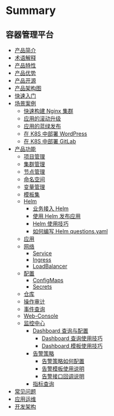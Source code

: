 # Summary

## 容器管理平台
* [产品简介](产品白皮书/Introduction/README.md)
* [术语解释](产品白皮书/Concepts/Concepts_Terminology.md)
* [产品特性](产品白皮书/Function/features.md)
* [产品优势](产品白皮书/Function/superiority.md)
* [产品开源](产品白皮书/Function/opensource.md)
* [产品架构图](产品白皮书/ProductArchitecture/Architecture.md)
* [快速入门](产品白皮书/QuickStart/QuickStart.md)
* [场景案例]()
    * [快速构建 Nginx 集群](产品白皮书/Scenes/Bcs_deploy_nginx_cluster.md)
    * [应用的滚动升级](产品白皮书/Scenes/Bcs_app_Rolling_Update_Deployment.md)
    * [应用的蓝绿发布](产品白皮书/Scenes/Bcs_blue_green_deployment.md)
    * [在 K8S 中部署 WordPress](产品白皮书/Scenes/Deploy_wordpress.md)
    * [在 K8S 中部署 GitLab](产品白皮书/Scenes/Deploy_gitlab_ce.md)
* [产品功能]()
    * [项目管理](产品白皮书/Function/project_management.md)
    * [集群管理](产品白皮书/Function/cluster_management.md)
    * [节点管理](产品白皮书/Function/node_management.md)
    * [命名空间](产品白皮书/Function/namespace.md)
    * [变量管理](产品白皮书/Function/variable_management.md)
    * [模板集](产品白皮书/Function/templatesets.md)
    * [Helm]()
        * [业务接入 Helm](产品白皮书/Function/helm/ServiceAccess.md)
        * [使用 Helm 发布应用](产品白皮书/Function/helm/Release.md)
        * [Helm 使用技巧](产品白皮书/Function/helm/Skills.md)
        * [如何编写 Helm questions.yaml](产品白皮书/Function/helm/WriteQuestionsYaml.md)
    * [应用](产品白皮书/Function/k8s/Application.md)
    * [网络]()
        * [Service](产品白皮书/Function/k8s/network/Service.md)
        * [Ingress](产品白皮书/Function/k8s/network/Ingress.md)
        * [LoadBalancer](产品白皮书/Function/k8s/network/LoadBalancer.md)
    * [配置]()
        * [ConfigMaps](产品白皮书/Function/k8s/configuration/ConfigMap.md)
        * [Secrets](产品白皮书/Function/k8s/configuration/Secret.md)
    * [仓库](产品白皮书/Function/image_repo.md)
    * [操作审计](产品白皮书/Function/operation_audit.md)
    * [事件查询](产品白皮书/Function/event_query.md)
    * [Web-Console](产品白皮书/Function/web_console/Description.md)
    * [监控中心]()
        * [Dashboard 查询与配置]()
            * [Dashboard 查询使用技巧](产品白皮书/monitor/Dashboard/DashboardSearch.md)
            * [Dashboard 模板使用技巧](产品白皮书/monitor/Dashboard/DashboardTemplate.md)
        * [告警策略]()
            * [告警策略如何配置](产品白皮书/monitor/AlertingRules/alerting_rules.md)
            * [告警模板使用说明](产品白皮书/monitor/AlertingRules/alerting_template.md)
            * [告警接口回调说明](产品白皮书/monitor/AlertingRules/notice_webhook.md)
        * [指标查询](产品白皮书/monitor/MetricsExplorer/metrics_explorer.md)
* [常见问题](产品白皮书/FAQ/faq.md)
* [应用运维](应用运维文档/SUMMARY.md)
* [开发架构](开发架构文档/SUMMARY.md)

